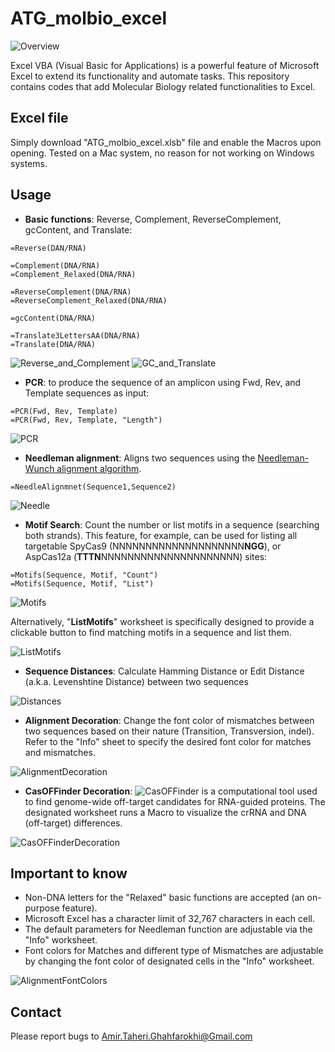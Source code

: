 # ATG_molbio_excel
![Overview](./Screenshots/Overview.png)

Excel VBA (Visual Basic for Applications) is a powerful feature of Microsoft Excel to extend its functionality  and automate tasks. This repository contains codes that add Molecular Biology related functionalities to Excel.

## Excel file
Simply download "ATG_molbio_excel.xlsb" file and enable the Macros upon opening. Tested on a Mac system, no reason for not working on Windows systems.

## Usage
* **Basic functions**: Reverse, Complement, ReverseComplement, gcContent, and Translate:

```
=Reverse(DAN/RNA)	

=Complement(DNA/RNA)
=Complement_Relaxed(DNA/RNA)

=ReverseComplement(DNA/RNA)
=ReverseComplement_Relaxed(DNA/RNA)

=gcContent(DNA/RNA)

=Translate3LettersAA(DNA/RNA)
=Translate(DNA/RNA)

```

![Reverse_and_Complement](./Screenshots/Reverse_and_Complement.png)
![GC_and_Translate](./Screenshots/GC_and_Translate.png)

 * **PCR**: to produce the sequence of an amplicon using Fwd, Rev, and Template sequences as input:

```
=PCR(Fwd, Rev, Template)	
=PCR(Fwd, Rev, Template, "Length")	

```

![PCR](./Screenshots/PCR.png)


* **Needleman alignment**: Aligns two sequences using the [Needleman-Wunch alignment algorithm](https://en.wikipedia.org/wiki/Needleman%E2%80%93Wunsch_algorithm). 

```
=NeedleAlignmnet(Sequence1,Sequence2)
```

![Needle](./Screenshots/Needle.png)

* **Motif Search**: Count the number or list motifs in a sequence (searching both strands). This feature, for example, can be used for listing all targetable SpyCas9 (NNNNNNNNNNNNNNNNNNNN**NGG**), or AspCas12a (**TTTN**NNNNNNNNNNNNNNNNNNNNN) sites:

```
=Motifs(Sequence, Motif, "Count")
=Motifs(Sequence, Motif, "List")
```
![Motifs](./Screenshots/Motifs.png)

Alternatively, "**ListMotifs**" worksheet is specifically designed to provide a clickable button to find matching motifs in a sequence and list them. 

![ListMotifs](./Screenshots/ListMotifs.png)

* **Sequence Distances**: Calculate Hamming Distance or Edit Distance (a.k.a. Levenshtine Distance) between two sequences

![Distances](./Screenshots/Distances.png)

* **Alignment Decoration**: Change the font color of mismatches between two sequences based on their nature (Transition, Transversion, indel). Refer to the "Info" sheet to specify the desired font color for matches and mismatches.

![AlignmentDecoration](./Screenshots/AlignmentDecoration.png)

* **CasOFFinder Decoration**: ![CasOFFinder](http://www.rgenome.net/cas-offinder/) is a computational tool used to find genome-wide off-target candidates for RNA-guided proteins. The designated worksheet runs a Macro to visualize the crRNA and DNA (off-target) differences.

![CasOFFinderDecoration](./Screenshots/CasOFFinderDecoration.png)

## Important to know
* Non-DNA letters for the "Relaxed" basic functions are accepted (an on-purpose feature).
* Microsoft Excel has a character limit of 32,767 characters in each cell.
* The default parameters for Needleman function are adjustable via the "Info" worksheet.
* Font colors for Matches and different type of Mismatches are adjustable by changing the font color of designated cells in the "Info" worksheet.

![AlignmentFontColors](./Screenshots/AlignmentFontColors.png)

## Contact
Please report bugs to Amir.Taheri.Ghahfarokhi@Gmail.com
